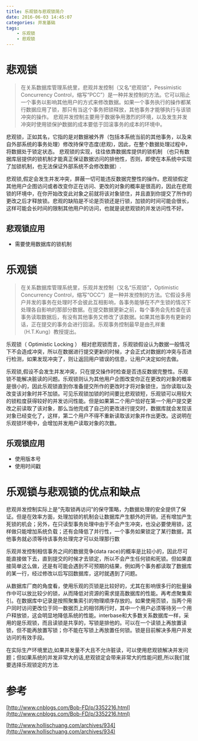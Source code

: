 ```yaml
---
title: 乐观锁与悲观锁简介
date: 2016-06-03 14:45:07
categories: 并发基础
tags:
	- 乐观锁
	- 悲观锁
---
```


# 悲观锁
> 在关系数据库管理系统里，悲观并发控制（又名“悲观锁”，Pessimistic Concurrency Control，缩写“PCC”）是一种并发控制的方法。它可以阻止一个事务以影响其他用户的方式来修改数据。如果一个事务执行的操作都某行数据应用了锁，那只有当这个事务把锁释放，其他事务才能够执行与该锁冲突的操作。
悲观并发控制主要用于数据争用激烈的环境，以及发生并发冲突时使用锁保护数据的成本要低于回滚事务的成本的环境中。

<!-- more -->

悲观锁，正如其名，它指的是对数据被外界（包括本系统当前的其他事务，以及来自外部系统的事务处理）修改持保守态度(悲观)，因此，在整个数据处理过程中，将数据处于锁定状态。 悲观锁的实现，往往依靠数据库提供的锁机制 （也只有数据库层提供的锁机制才能真正保证数据访问的排他性，否则，即使在本系统中实现了加锁机制，也无法保证外部系统不会修改数据）.

悲观锁,假定会发生并发冲突，屏蔽一切可能违反数据完整性的操作。悲观锁假定其他用户企图访问或者改变你正在访问、更改的对象的概率是很高的，因此在悲观锁的环境中，在你开始改变此对象之前就将该对象锁住，并且直到你提交了所作的更改之后才释放锁。悲观的缺陷是不论是页锁还是行锁，加锁的时间可能会很长，这样可能会长时间的限制其他用户的访问，也就是说悲观锁的并发访问性不好。

## 悲观锁应用
* 需要使用数据库的锁机制

# 乐观锁
> 在关系数据库管理系统里，乐观并发控制（又名“乐观锁”，Optimistic Concurrency Control，缩写“OCC”）是一种并发控制的方法。它假设多用户并发的事务在处理时不会彼此互相影响，各事务能够在不产生锁的情况下处理各自影响的那部分数据。在提交数据更新之前，每个事务会先检查在该事务读取数据后，有没有其他事务又修改了该数据。如果其他事务有更新的话，正在提交的事务会进行回滚。乐观事务控制最早是由孔祥重（H.T.Kung）教授提出。

乐观锁（ Optimistic Locking ） 相对悲观锁而言，乐观锁假设认为数据一般情况下不会造成冲突，所以在数据进行提交更新的时候，才会正式对数据的冲突与否进行检测，如果发现冲突了，则让返回用户错误的信息，让用户决定如何去做。


乐观锁,假设不会发生并发冲突，只在提交操作时检查是否违反数据完整性。乐观锁不能解决脏读的问题。乐观锁则认为其他用户企图改变你正在更改的对象的概率是很小的，因此乐观锁直到你准备提交所作的更改时才将对象锁住，当你读取以及改变该对象时并不加锁。可见乐观锁加锁的时间要比悲观锁短，乐观锁可以用较大的锁粒度获得较好的并发访问性能。但是如果第二个用户恰好在第一个用户提交更改之前读取了该对象，那么当他完成了自己的更改进行提交时，数据库就会发现该对象已经变化了，这样，第二个用户不得不重新读取该对象并作出更改。这说明在乐观锁环境中，会增加并发用户读取对象的次数。

## 乐观锁应用
* 使用版本号
* 使用时间戳

# 乐观锁与悲观锁的优点和缺点

悲观并发控制实际上是“先取锁再访问”的保守策略，为数据处理的安全提供了保证。但是在效率方面，处理加锁的机制会让数据库产生额外的开销，还有增加产生死锁的机会；另外，在只读型事务处理中由于不会产生冲突，也没必要使用锁，这样做只能增加系统负载；还有会降低了并行性，一个事务如果锁定了某行数据，其他事务就必须等待该事务处理完才可以处理那行数

乐观并发控制相信事务之间的数据竞争(data race)的概率是比较小的，因此尽可能直接做下去，直到提交的时候才去锁定，所以不会产生任何锁和死锁。但如果直接简单这么做，还是有可能会遇到不可预期的结果，例如两个事务都读取了数据库的某一行，经过修改以后写回数据库，这时就遇到了问题。

从数据库厂商的角度看，使用乐观的页锁是比较好的，尤其在影响很多行的批量操作中可以放比较少的锁，从而降低对资源的需求提高数据库的性能。再考虑聚集索引。在数据库中记录是按照聚集索引的物理顺序存放的。如果使用页锁，当两个用户同时访问更改位于同一数据页上的相邻两行时，其中一个用户必须等待另一个用户释放锁，这会明显地降低系统的性能。interbase和大多数关系数据库一样，采用的是乐观锁，而且读锁是共享的，写锁是排他的。可以在一个读锁上再放置读锁，但不能再放置写锁；你不能在写锁上再放置任何锁。锁是目前解决多用户并发访问的有效手段。  

在实际生产环境里边,如果并发量不大且不允许脏读，可以使用悲观锁解决并发问题；但如果系统的并发非常大的话,悲观锁定会带来非常大的性能问题,所以我们就要选择乐观锁定的方法.

# 参考

[http://www.cnblogs.com/Bob-FD/p/3352216.html](http://www.cnblogs.com/Bob-FD/p/3352216.html)

[http://www.hollischuang.com/archives/934](http://www.hollischuang.com/archives/934)